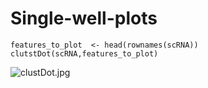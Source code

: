 # Single-well-plots
```
features_to_plot  <- head(rownames(scRNA))
clutstDot(scRNA,features_to_plot)
```
![clustDot.jpg](https://github.com/Nh-code/Single-well-plots/blob/main/img.fold/clustDot.jpg)
